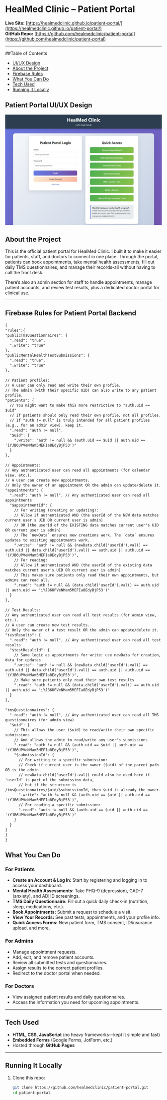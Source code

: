 # HealMed Clinic – Patient Portal

**Live Site:** [https://healmedclinic.github.io/patient-portal/](https://healmedclinic.github.io/patient-portal/)  
**GitHub Repo:** [https://github.com/healmedclinic/patient-portal](https://github.com/healmedclinic/patient-portal)

---
##Table of Contents
- [UI/UX Design](#Patient-Portal-UI/UX-Design)
- [About the Project](#About-the-Project)
- [Firebase Rules](#Firebase-Rules-for-Patient-Portal-Backend)
- [What You Can Do](#What-You-Can-Do)
- [Tech Used](#Tech-Used)
- [Running it Locally](#Running-It-Locally)

## Patient Portal UI/UX Design
![Model](https://github.com/healmedclinic/patient-portal/blob/main/patient%20portal.jpg)


## About the Project

This is the official patient portal for HealMed Clinic. I built it to make it easier for patients, staff, and doctors to connect in one place. Through the portal, patients can book appointments, take mental health assessments, fill out daily TMS questionnaires, and manage their records-all without having to call the front desk.  

There’s also an admin section for staff to handle appointments, manage patient accounts, and review test results, plus a dedicated doctor portal for clinical use.

---

## Firebase Rules for Patient Portal Backend


    {
    "rules":{
    "publicTmsQuestionnaires": {
      ".read": "true",
      ".write": "true"
    },
    "publicMentalHealthTestSubmissions": {
      ".read": "true",
      ".write": "true"
    },

    // Patient profiles:
    // A user can only read and write their own profile.
    // The admin (with their specific UID) can also write to any patient profile.
    "patients": {
      // You might want to make this more restrictive to "auth.uid == $uid"
      // if patients should only read their own profile, not all profiles.
      // If "auth != null" is truly intended for all patient profiles (e.g., for an admin view), keep it.
      ".read": "auth != null",
      "$uid": {
        ".write": "auth != null && (auth.uid == $uid || auth.uid == 'iYJB6UPVeNMam5MEFIa8EdyBjP53')"
      }
    },

    // Appointments:
    // Any authenticated user can read all appointments (for calendar view, etc.).
    // A user can create new appointments.
    // Only the owner of an appointment OR the admin can update/delete it.
    "appointments": {
      ".read": "auth != null", // Any authenticated user can read all appointments
      "$appointmentId": {
        // For writing (creating or updating):
        // Allow if authenticated AND (the userId of the NEW data matches current user's UID OR current user is admin)
        // OR (the userId of the EXISTING data matches current user's UID OR current user is admin)
        // The `newData` ensures new creations work. The `data` ensures updates to existing appointments work.
        ".write": "auth != null && (newData.child('userId').val() == auth.uid || data.child('userId').val() == auth.uid || auth.uid == 'iYJB6UPVeNMam5MEFIa8EdyBjP53')",
        // For reading:
        // Allow if authenticated AND (the userId of the existing data matches current user's UID OR current user is admin)
        // This makes sure patients only read their own appointments, but admins can read all.
        ".read": "auth != null && (data.child('userId').val() == auth.uid || auth.uid == 'iYJB6UPVeNMam5MEFIa8EdyBjP53')"
      }
    },

    // Test Results:
    // Any authenticated user can read all test results (for admin view, etc.).
    // A user can create new test results.
    // Only the owner of a test result OR the admin can update/delete it.
    "testResults": {
      ".read": "auth != null", // Any authenticated user can read all test results
      "$testResultId": {
        // Same logic as appointments for write: use newData for creation, data for updates
        ".write": "auth != null && (newData.child('userId').val() == auth.uid || data.child('userId').val() == auth.uid || auth.uid == 'iYJB6UPVeNMam5MEFIa8EdyBjP53')",
        // Make sure patients only read their own test results
        ".read": "auth != null && (data.child('userId').val() == auth.uid || auth.uid == 'iYJB6UPVeNMam5MEFIa8EdyBjP53')"
      }
    },

    "tmsQuestionnaires": {
      ".read": "auth != null", // Any authenticated user can read all TMS questionnaires (for admin view)
      "$uid": {
        // This allows the user ($uid) to read/write their own specific submissions
        // And allows the admin to read/write any user's submissions
        ".read": "auth != null && (auth.uid == $uid || auth.uid == 'iYJB6UPVeNMam5MEFIa8EdyBjP53')",
        "$submissionId": {
          // For writing to a specific submission:
          // Check if current user is the owner ($uid) of the parent path OR is the admin
          // newData.child('userId').val() could also be used here if 'userId' is part of the submission data,
          // but if the structure is /tmsQuestionnaires/$uid/$submissionId, then $uid is already the owner.
          ".write": "auth != null && (auth.uid == $uid || auth.uid == 'iYJB6UPVeNMam5MEFIa8EdyBjP53')",
          // For reading a specific submission:
          ".read": "auth != null && (auth.uid == $uid || auth.uid == 'iYJB6UPVeNMam5MEFIa8EdyBjP53')"
        }
      }
    }
    }
    }

## What You Can Do

### For Patients
- **Create an Account & Log In:** Start by registering and logging in to access your dashboard.
- **Mental Health Assessments:** Take PHQ-9 (depression), GAD-7 (anxiety), and ADHD screenings.
- **TMS Daily Questionnaire:** Fill out a quick daily check-in (nutrition, sleep, medications, etc.).
- **Book Appointments:** Submit a request to schedule a visit.
- **View Your Records:** See past tests, appointments, and your profile info.
- **Quick Access Forms:** New patient form, TMS consent, ID/insurance upload, and more.

### For Admins
- Manage appointment requests.
- Add, edit, and remove patient accounts.
- Review all submitted tests and questionnaires.
- Assign results to the correct patient profiles.
- Redirect to the doctor portal when needed.

### For Doctors
- View assigned patient results and daily questionnaires.
- Access the information you need for upcoming appointments.

---

## Tech Used
- **HTML, CSS, JavaScript** (no heavy frameworks—kept it simple and fast)
- **Embedded Forms** (Google Forms, JotForm, etc.)
- Hosted through **GitHub Pages**

---

## Running It Locally

1. Clone this repo:
   ```bash
   git clone https://github.com/healmedclinic/patient-portal.git
   cd patient-portal
